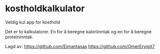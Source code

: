 # kostholdkalkulator
Veldig kul app for kosthold

Det er to kalkulatorer. En for å beregne kaloriinntak og en for å beregne proteininntak.

Lagd av:
https://github.com/Eimantasas
https://github.com/OmerEryigit7
